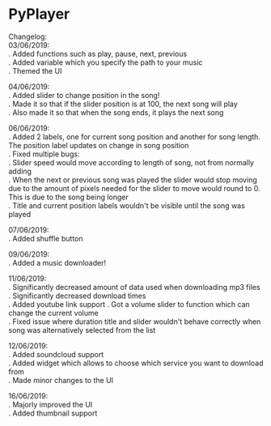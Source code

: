# PyPlayer

Changelog:\
03/06/2019:\
. Added functions such as play, pause, next, previous\
. Added variable which you specify the path to your music\
. Themed the UI

04/06/2019:\
. Added slider to change position in the song!\
. Made it so that if the slider position is at 100, the next song will play\
. Also made it so that when the song ends, it plays the next song

06/06/2019:\
. Added 2 labels, one for current song position and another for song length. The position label updates on change in song position\
. Fixed multiple bugs:\
    . Slider speed would move according to length of song, not from normally adding\
    . When the next or previous song was played the slider would stop moving due to the amount of pixels needed for the slider to move would round to 0. This is due to the song being longer\
    . Title and current position labels wouldn't be visible until the song was played
    
07/06/2019:\
. Added shuffle button
    
09/06/2019:\
. Added a music downloader!

11/06/2019:\
. Significantly decreased amount of data used when downloading mp3 files\
. Significantly decreased download times\
. Added youtube link support
. Got a volume slider to function which can change the current volume\
. Fixed issue where duration title and slider wouldn't behave correctly when song was alternatively selected from the list

12/06/2019:\
. Added soundcloud support\
. Added widget which allows to choose which service you want to download from\
. Made minor changes to the UI

16/06/2019:\
. Majorly improved the UI\
. Added thumbnail support
